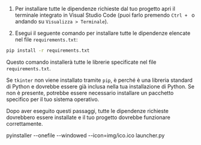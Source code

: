 1. Per installare tutte le dipendenze richieste dal tuo progetto apri il terminale integrato in Visual Studio Code (puoi farlo premendo `Ctrl + ` o andando su `Visualizza > Terminale`).

2. Esegui il seguente comando per installare tutte le dipendenze elencate nel file `requirements.txt`:

```bash
pip install -r requirements.txt
```

Questo comando installerà tutte le librerie specificate nel file `requirements.txt`.

Se `tkinter` non viene installato tramite `pip`, è perché è una libreria standard di Python e dovrebbe essere già inclusa nella tua installazione di Python. Se non è presente, potrebbe essere necessario installare un pacchetto specifico per il tuo sistema operativo.

Dopo aver eseguito questi passaggi, tutte le dipendenze richieste dovrebbero essere installate e il tuo progetto dovrebbe funzionare correttamente.

pyinstaller --onefile --windowed --icon=img/ico.ico launcher.py